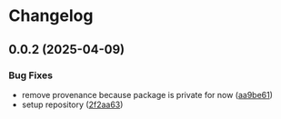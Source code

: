 # Changelog

## 0.0.2 (2025-04-09)

### Bug Fixes

- remove provenance because package is private for now ([aa9be61](https://github.com/neondatabase/neondb/commit/aa9be6109c7dbc11b9a212a99c380ad254cf69b1))
- setup repository ([2f2aa63](https://github.com/neondatabase/neondb/commit/2f2aa6345de3902708e3f274fefeb87cea5c912a))
